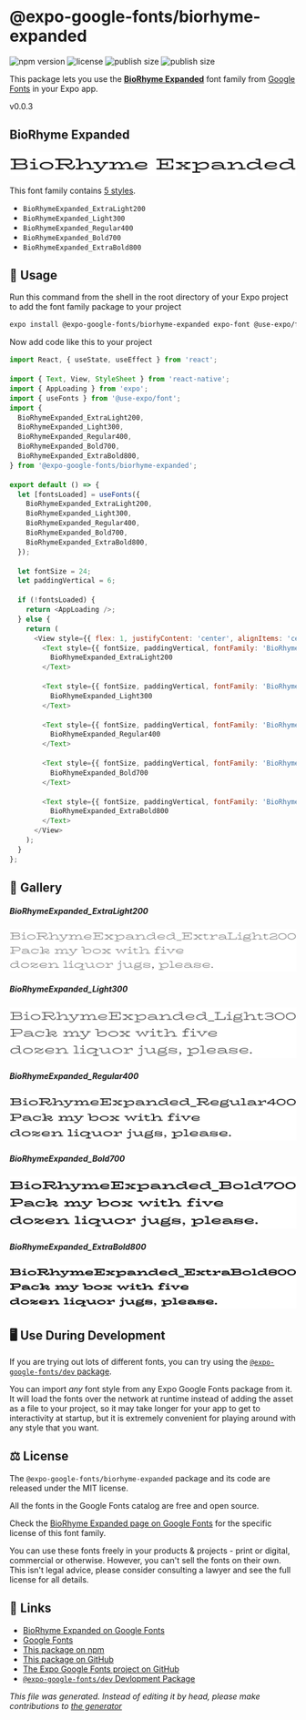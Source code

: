 # @expo-google-fonts/biorhyme-expanded

![npm version](https://flat.badgen.net/npm/v/@expo-google-fonts/biorhyme-expanded)
![license](https://flat.badgen.net/github/license/expo/google-fonts)
![publish size](https://flat.badgen.net/packagephobia/install/@expo-google-fonts/biorhyme-expanded)
![publish size](https://flat.badgen.net/packagephobia/publish/@expo-google-fonts/biorhyme-expanded)

This package lets you use the [**BioRhyme Expanded**](https://fonts.google.com/specimen/BioRhyme+Expanded) font family from [Google Fonts](https://fonts.google.com/) in your Expo app.

v0.0.3

## BioRhyme Expanded

![BioRhyme Expanded](./font-family.png)

This font family contains [5 styles](#gallery).

- `BioRhymeExpanded_ExtraLight200`
- `BioRhymeExpanded_Light300`
- `BioRhymeExpanded_Regular400`
- `BioRhymeExpanded_Bold700`
- `BioRhymeExpanded_ExtraBold800`

## 🔡 Usage

Run this command from the shell in the root directory of your Expo project to add the font family package to your project
```sh
expo install @expo-google-fonts/biorhyme-expanded expo-font @use-expo/font
```

Now add code like this to your project
```js
import React, { useState, useEffect } from 'react';

import { Text, View, StyleSheet } from 'react-native';
import { AppLoading } from 'expo';
import { useFonts } from '@use-expo/font';
import {
  BioRhymeExpanded_ExtraLight200,
  BioRhymeExpanded_Light300,
  BioRhymeExpanded_Regular400,
  BioRhymeExpanded_Bold700,
  BioRhymeExpanded_ExtraBold800,
} from '@expo-google-fonts/biorhyme-expanded';

export default () => {
  let [fontsLoaded] = useFonts({
    BioRhymeExpanded_ExtraLight200,
    BioRhymeExpanded_Light300,
    BioRhymeExpanded_Regular400,
    BioRhymeExpanded_Bold700,
    BioRhymeExpanded_ExtraBold800,
  });

  let fontSize = 24;
  let paddingVertical = 6;

  if (!fontsLoaded) {
    return <AppLoading />;
  } else {
    return (
      <View style={{ flex: 1, justifyContent: 'center', alignItems: 'center' }}>
        <Text style={{ fontSize, paddingVertical, fontFamily: 'BioRhymeExpanded_ExtraLight200' }}>
          BioRhymeExpanded_ExtraLight200
        </Text>

        <Text style={{ fontSize, paddingVertical, fontFamily: 'BioRhymeExpanded_Light300' }}>
          BioRhymeExpanded_Light300
        </Text>

        <Text style={{ fontSize, paddingVertical, fontFamily: 'BioRhymeExpanded_Regular400' }}>
          BioRhymeExpanded_Regular400
        </Text>

        <Text style={{ fontSize, paddingVertical, fontFamily: 'BioRhymeExpanded_Bold700' }}>
          BioRhymeExpanded_Bold700
        </Text>

        <Text style={{ fontSize, paddingVertical, fontFamily: 'BioRhymeExpanded_ExtraBold800' }}>
          BioRhymeExpanded_ExtraBold800
        </Text>
      </View>
    );
  }
};

```

## 📖 Gallery

##### BioRhymeExpanded_ExtraLight200
![BioRhymeExpanded_ExtraLight200](./7770459b3448470de7eebc842dd6d1b27857480f955caa6fda9114f30f9c487a.ttf.png)

##### BioRhymeExpanded_Light300
![BioRhymeExpanded_Light300](./564af9bc89e9baac8c99c4a2b2bb1262ed16deaec1971840ab3e348ed0dc8e22.ttf.png)

##### BioRhymeExpanded_Regular400
![BioRhymeExpanded_Regular400](./1fa6003a77f1c41cfe89fc6db7c98358f0e6fa62b61c965e0e1a04ed960601b9.ttf.png)

##### BioRhymeExpanded_Bold700
![BioRhymeExpanded_Bold700](./89375361cdabf9dbf2e57378fa40cc8c19512e518617d5e8502c9db8aa4ee2a1.ttf.png)

##### BioRhymeExpanded_ExtraBold800
![BioRhymeExpanded_ExtraBold800](./586a8d74b8042767a173971c026734fb6cb75934497b3c9d2ebd80ad9e60c31d.ttf.png)


## 🖥️ Use During Development

If you are trying out lots of different fonts, you can try using the [`@expo-google-fonts/dev` package](https://github.com/expo/google-fonts/tree/master/font-packages/dev#readme).

You can import *any* font style from any Expo Google Fonts package from it. It will load the fonts
over the network at runtime instead of adding the asset as a file to your project, so it may take longer
for your app to get to interactivity at startup, but it is extremely convenient
for playing around with any style that you want.

## ⚖️ License

The `@expo-google-fonts/biorhyme-expanded` package and its code are released under the MIT license.

All the fonts in the Google Fonts catalog are free and open source.

Check the [BioRhyme Expanded page on Google Fonts](https://fonts.google.com/specimen/BioRhyme+Expanded) for the specific license of this font family.

You can use these fonts freely in your products & projects - print or digital, commercial or otherwise. However, you can't sell the fonts on their own. This isn't legal advice, please consider consulting a lawyer and see the full license for all details.

## 🔗 Links

- [BioRhyme Expanded on Google Fonts](https://fonts.google.com/specimen/BioRhyme+Expanded)
- [Google Fonts](https://fonts.google.com/)
- [This package on npm](https://www.npmjs.com/package/@expo-google-fonts/biorhyme-expanded)
- [This package on GitHub](https://github.com/expo/google-fonts/tree/master/font-packages/biorhyme-expanded)
- [The Expo Google Fonts project on GitHub](https://github.com/expo/google-fonts)
- [`@expo-google-fonts/dev` Devlopment Package](https://github.com/expo/google-fonts/tree/master/font-packages/dev)


*This file was generated. Instead of editing it by head, please make contributions to [the generator](https://github.com/expo/google-fonts/tree/master/packages/generator)*
